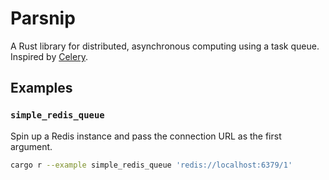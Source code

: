 # Parsnip

A Rust library for distributed, asynchronous computing using a task queue.
Inspired by [Celery](https://docs.celeryq.dev/en/stable/).

## Examples

### `simple_redis_queue`

Spin up a Redis instance and pass the connection URL as the first argument.

```sh
cargo r --example simple_redis_queue 'redis://localhost:6379/1'
```
